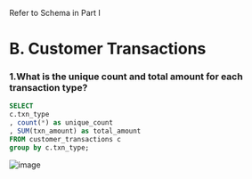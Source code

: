 Refer to Schema in Part I

# B. Customer Transactions

### 1.What is the unique count and total amount for each transaction type?

```sql
SELECT 
c.txn_type
, count(*) as unique_count
, SUM(txn_amount) as total_amount
FROM customer_transactions c
group by c.txn_type;
```
![image](https://user-images.githubusercontent.com/80718915/157164680-7ce49757-935a-41e3-9b99-265d93dfa34b.png)

